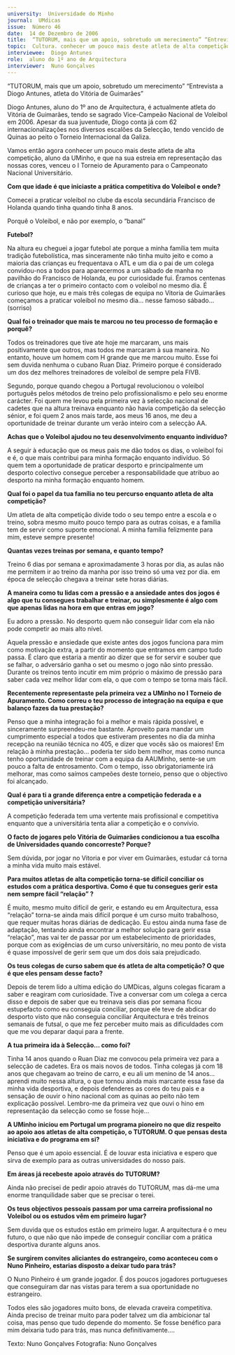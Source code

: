 ```yaml
---
university:  Universidade do Minho
journal:  UMdicas
issue:  Número 46
date:  14 de Dezembro de 2006
title:  “TUTORUM, mais que um apoio, sobretudo um merecimento” “Entrevista a Diogo Antunes, atleta do Vitória de Guimarães”
topic:  Cultura. conhecer um pouco mais deste atleta de alta competição
interviewee:  Diogo Antunes
role:  aluno do 1º ano de Arquitectura
interviewer:  Nuno Gonçalves
---
```

 “TUTORUM, mais que um apoio, sobretudo um merecimento”  “Entrevista a Diogo Antunes, atleta do Vitória de Guimarães”

 Diogo Antunes, aluno do 1º ano de Arquitectura, é actualmente atleta do Vitória de Guimarães, tendo se sagrado Vice-Campeão Nacional de Voleibol em 2006. Apesar da sua juventude, Diogo conta já com 62 internacionalizações nos diversos escalões da Selecção, tendo vencido de Quinas ao peito o Torneio Internacional da Galiza.

 Vamos então agora conhecer um pouco mais deste atleta de alta competição, aluno da UMinho, e que na sua estreia em representação das nossas cores, venceu o I Torneio de Apuramento para o Campeonato Nacional Universitário.

**Com que idade é que iniciaste a prática competitiva do Voleibol e onde?**

 Comecei a praticar voleibol no clube da escola secundária Francisco de Holanda quando tinha quando tinha 8 anos.

 Porquê o Voleibol, e não por exemplo, o “banal”

**Futebol?**

 Na altura eu cheguei a jogar futebol ate porque a minha família tem muita tradição futebolística, mas sinceramente não tinha muito jeito e como a maioria das crianças eu frequentava o ATL e um dia o pai de um colega convidou-nos a todos para aparecermos a um sábado de manha no pavilhão do Francisco de Holanda, eu por curiosidade fui. Éramos centenas de crianças a ter o primeiro contacto com o voleibol no mesmo dia. É curioso que hoje, eu e mais três colegas de equipa no Vitoria de Guimarães começamos a praticar voleibol no mesmo dia… nesse famoso sábado… (sorriso) 

**Qual foi o treinador que mais te marcou no teu processo de formação e porquê?**

 Todos os treinadores que tive ate hoje me marcaram, uns mais positivamente que outros, mas todos me marcaram à sua maneira. No entanto, houve um homem com H grande que me marcou muito. Esse foi sem duvida nenhuma o cubano Ruan Diaz. Primeiro porque é considerado um dos dez melhores treinadores de voleibol de sempre pela FIVB.

 Segundo, porque quando chegou a Portugal revolucionou o voleibol português pelos métodos de treino pelo profissionalismo e pelo seu enorme carácter. Foi quem me levou pela primeira vez à selecção nacional de cadetes que na altura treinava enquanto não havia competição da selecção sénior, e foi quem 2 anos mais tarde, aos meus 16 anos, me deu a oportunidade de treinar durante um verão inteiro com a selecção AA.

**Achas que o Voleibol ajudou no teu desenvolvimento enquanto indivíduo?**

 A seguir à educação que os meus pais me dão todos os dias, o voleibol foi e é, o que mais contribui para minha formação enquanto indivíduo. Só quem tem a oportunidade de praticar desporto e principalmente um desporto colectivo consegue perceber a responsabilidade que atribuo ao desporto na minha formação enquanto homem.

**Qual foi o papel da tua família no teu percurso enquanto atleta de alta competição?**

 Um atleta de alta competição divide todo o seu tempo entre a escola e o treino, sobra mesmo muito pouco tempo para as outras coisas, e a família tem de servir como suporte emocional. A minha família felizmente para mim, esteve sempre presente!

**Quantas vezes treinas por semana, e quanto tempo?**

 Treino 6 dias por semana e aproximadamente 3 horas por dia, as aulas não me permitem ir ao treino da manha por isso treino só uma vez por dia. em época de selecção chegava a treinar sete horas diárias.

**A maneira como tu lidas com a pressão e a ansiedade antes dos jogos é algo que tu consegues trabalhar e treinar, ou simplesmente é algo com que apenas lidas na hora em que entras em jogo?**

 Eu adoro a pressão. No desporto quem não conseguir lidar com ela não pode competir ao mais alto nível.

 Aquela pressão e ansiedade que existe antes dos jogos funciona para mim como motivação extra, a partir do momento que entramos em campo tudo passa. É claro que estaria a mentir ao dizer que se for servir e souber que se falhar, o adversário ganha o set ou mesmo o jogo não sinto pressão. Durante os treinos tento incutir em mim próprio o máximo de pressão para saber cada vez melhor lidar com ela, o que com o tempo se torna mais fácil.

**Recentemente representaste pela primeira vez a UMinho no I Torneio de Apuramento. Como correu o teu processo de integração na equipa e que balanço fazes da tua prestação?**

 Penso que a minha integração foi a melhor e mais rápida possível, e sinceramente surpreendeu-me bastante. Aproveito para mandar um cumprimento especial a todos que estiveram presentes no dia da minha recepção na reunião técnica no 405, e dizer que vocês são os maiores! Em relação à minha prestação… poderia ter sido bem melhor, mas como nunca tenho oportunidade de treinar com a equipa da AAUMinho, sente-se um pouco a falta de entrosamento. Com o tempo, isso obrigatoriamente irá melhorar, mas como saímos campeões deste torneio, penso que o objectivo foi alcançado.

**Qual é para ti a grande diferença entre a competição federada e a competição universitária?**

 A competição federada tem uma vertente mais profissional e competitiva enquanto que a universitária tenta aliar a competição e o convívio.

**O facto de jogares pelo Vitória de Guimarães condicionou a tua escolha de Universidades quando concorreste? Porque?**

 Sem dúvida, por jogar no Vitoria e por viver em Guimarães, estudar cá torna a minha vida muito mais estável.

**Para muitos atletas de alta competição torna-se difícil conciliar os estudos com a prática desportiva. Como é que tu consegues gerir esta nem sempre fácil “relação” ?**

 É muito, mesmo muito difícil de gerir, e estando eu em Arquitectura, essa “relação” torna-se ainda mais difícil porque é um curso muito trabalhoso, que requer muitas horas diárias de dedicação. Eu estou ainda numa fase de adaptação, tentando ainda encontrar a melhor solução para gerir essa “relação”, mas vai ter de passar por um estabelecimento de prioridades, porque com as exigências de um curso universitário, no meu ponto de vista é quase impossível de gerir sem que um dos dois saia prejudicado.

**Os teus colegas de curso sabem que és atleta de alta competição? O que é que eles pensam desse facto?**

 Depois de terem lido a ultima edição do UMDicas, alguns colegas ficaram a saber e reagiram com curiosidade. Tive a conversar com um colega a cerca disso e depois de saber que eu treinava seis dias por semana ficou estupefacto como eu conseguia conciliar, porque ele teve de abdicar do desporto visto que não conseguia conciliar Arquitectura e três treinos semanais de futsal, o que me fez perceber muito mais as dificuldades com que me vou deparar daqui para a frente.

**A tua primeira ida à Selecção… como foi?**

 Tinha 14 anos quando o Ruan Diaz me convocou pela primeira vez para a selecção de cadetes. Era os mais novos de todos. Tinha colegas já com 18 anos que chegavam ao treino de carro, e eu ali um menino de 14 anos… aprendi muito nessa altura, o que tornou ainda mais marcante essa fase da minha vida desportiva, e depois defenderes as cores do teu pais e a sensação de ouvir o hino nacional com as quinas ao peito não tem explicação possível. Lembro-me da primeira vez que ouvi o hino em representação da selecção como se fosse hoje… 

**A UMinho iniciou em Portugal um programa pioneiro no que diz respeito ao apoio aos atletas de alta competição, o TUTORUM. O que pensas desta iniciativa e do programa em si?**

 Penso que é um apoio essencial. É de louvar esta iniciativa e espero que sirva de exemplo para as outras universidades do nosso pais.

**Em áreas já recebeste apoio através do TUTORUM?**

 Ainda não precisei de pedir apoio através do TUTORUM, mas dá-me uma enorme tranquilidade saber que se precisar o terei.

**Os teus objectivos pessoais passam por uma carreira profissional no Voleibol ou os estudos vêm em primeiro lugar?**

 Sem duvida que os estudos estão em primeiro lugar. A arquitectura é o meu futuro, o que não que não impede de conseguir conciliar com a prática desportiva durante alguns anos.

**Se surgirem convites aliciantes do estrangeiro, como aconteceu com o Nuno Pinheiro, estarias disposto a deixar tudo para trás?**

 O Nuno Pinheiro é um grande jogador. É dos poucos jogadores portugueses que conseguiram dar nas vistas para terem a sua oportunidade no estrangeiro.

 Todos eles são jogadores muito bons, de elevada craveira competitiva. Ainda preciso de treinar muito para poder talvez um dia ambicionar tal coisa, mas penso que tudo depende do momento. Se fosse benéfico para mim deixaria tudo para trás, mas nunca definitivamente….

 Texto:  Nuno Gonçalves  Fotografia:  Nuno Gonçalves

